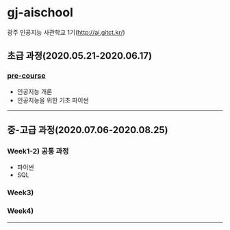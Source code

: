 # gj-aischool
광주 인공지능 사관학교 1기(http://ai.gitct.kr/)

## 초급 과정(2020.05.21-2020.06.17)
### [pre-course](./PreCourse/README.md)
- 인공지능 개론
- 인공지능을 위한 기초 파이썬

---
## 중-고급 과정(2020.07.06-2020.08.25)
### Week1-2) 공통 과정
- 파이썬
- SQL

### Week3)

### Week4)

---